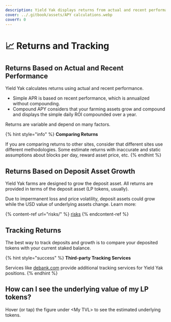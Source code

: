 ```yaml
---
description: Yield Yak displays returns from actual and recent performance
cover: ../.gitbook/assets/APY calculations.webp
coverY: 0
---
```


# 📈 Returns and Tracking

## Returns Based on Actual and Recent Performance

Yield Yak calculates returns using actual and recent performance.

* Simple APR is based on recent performance, which is annualized without compounding.
* Compound APY considers that your farming assets grow and compound and displays the simple daily ROI compounded over a year.

Returns are variable and depend on many factors. &#x20;

{% hint style="info" %}
**Comparing Returns**

If you are comparing returns to other sites, consider that different sites use different methodologies. Some estimate returns with inaccurate and static assumptions about blocks per day, reward asset price, etc.
{% endhint %}

## Returns Based on Deposit Asset Growth

Yield Yak farms are designed to grow the deposit asset. All returns are provided in terms of the deposit asset (LP tokens, usually).

Due to impermanent loss and price volatility, deposit assets could grow while the USD value of underlying assets change. Learn more:

{% content-ref url="risks/" %}
[risks](risks/)
{% endcontent-ref %}

## Tracking Returns

The best way to track deposits and growth is to compare your deposited tokens with your current staked balance.

{% hint style="success" %}
**Third-party Tracking Services**

Services like [debank.com](https://debank.com) provide additional tracking services for Yield Yak positions.
{% endhint %}

## How can I see the underlying value of my LP tokens?

Hover (or tap) the figure under \<My TVL> to see the estimated underlying tokens.

